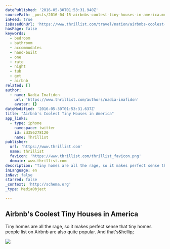 ```yaml
---
datePublished: '2016-05-30T01:53:31.940Z'
sourcePath: _posts/2016-04-15-airbnbs-coolest-tiny-houses-in-america.md
inFeed: true
isBasedOnUrl: 'https://www.thrillist.com/travel/nation/airbnbs-coolest-tiny-houses-in-america/travel'
hasPage: false
keywords:
  - bedroom
  - bathroom
  - accommodates
  - hand-built
  - one
  - rate
  - night
  - tub
  - get
  - airbnb
related: []
author:
  - name: Nadia Imafidon
    url: 'https://www.thrillist.com/authors/nadia-imafidon'
    avatar: {}
dateModified: '2016-05-30T01:53:31.637Z'
title: "Airbnb's Coolest Tiny Houses in America"
app_links:
  - type: iphone
    namespace: twitter
    id: id356278120
    name: Thrillist
publisher:
  url: 'https://www.thrillist.com'
  name: thrillist
  favicon: 'https://www.thrillist.com/thrillist_favicon.png'
  domain: www.thrillist.com
description: "Tiny homes are all the rage, so it makes perfect sense that tiny homes people list on Airbnb are also quite popular. And that's&hellip;"
inLanguage: en
inNav: false
starred: false
_context: 'http://schema.org'
_type: MediaObject

---
```

<article style=""><h1>Airbnb's Coolest Tiny Houses in America</h1><p>Tiny homes are all the rage, so it makes perfect sense that tiny homes people list on Airbnb are also quite popular. And that's&amp;hellip;</p><img src="http://assets3.thrillist.com/v1/image/1686658/size/tmg-slideshow_l" /></article>
